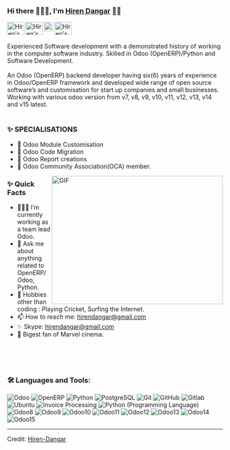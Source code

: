 ### Hi there 🙋🏻‍♂️, I'm [Hiren Dangar](https://github.com/aman-atg) 👨‍💻

<a href="https://www.linkedin.com/in/hirendangar/" target="_blank">
  <img align="left" src="https://raw.githubusercontent.com/rahuldkjain/github-profile-readme-generator/master/src/images/icons/Social/linked-in-alt.svg" alt="Hiren's Linkedin" height="30" width="40" />
</a>

<a href="https://twitter.com/hirendangar13" target="_blank">
  <img align="left" src="https://raw.githubusercontent.com/rahuldkjain/github-profile-readme-generator/master/src/images/icons/Social/twitter.svg" alt="Hiren's Twitter" height="30" width="40" />
</a>

<a href="mailto:hirendangar@gmail.com" target="_blank">
  <img align="left" alt="Hiren's Email" width="22px" src="https://cdn.jsdelivr.net/npm/simple-icons@v3/icons/gmail.svg" />
</a>

<a href="https://join.skype.com/invite/fSvHdKwwejgq" target="_blank">
  <img align="left" src="https://raw.githubusercontent.com/rahuldkjain/github-profile-readme-generator/master/src/images/icons/Social/skype.svg" alt="Hiren's Skype" height="30" width="40" />
</a>


<br />

<br/>
<p>
Experienced Software development with a demonstrated history of working in the computer software industry. Skilled in Odoo (OpenERP)/Python and Software Development.
<br/>
<br/>
An Odoo (OpenERP) backend developer having six(6) years of experience in Odoo/OpenERP framework and developed wide range of open source software’s and customisation for start up companies and small businesses. Working with various odoo version from v7, v8, v9, v10, v11, v12, v13, v14 and v15 latest.
<br/><br/>
  
### ✨ **SPECIALISATIONS**
- 💚 Odoo Module Customisation 
- 💚 Odoo Code Migration
- 💚 Odoo Report creations
- 💚 Odoo Community Association(OCA) member.
</p>


  <img align="right" alt="GIF" src="https://i.ibb.co/LpgdFKH/tumblr-7ad60f869aa246feb25c825e3ff79cd6-b69f9301-540.webp" width="400" height="300"/>
  
### ✨ Quick Facts

- 👨🏽‍💻 I’m currently working as a team lead Odoo.
- 💬 Ask me about anything related to OpenERP/Odoo, Python.
- 🎿 Hobbies other than coding : Playing Cricket, Surfing the Internet.
- 📫 How to reach me: hirendangar@gmail.com
- ✨ Skype: hirendangar@gmail.com
- 🎋 Bigest fan of Marvel cinema.

<br/>
<br/>
<br/>

### 🛠️ Languages and Tools:

![Odoo](https://img.shields.io/badge/Odoo-Odoo%3A%20Open%20Source%20ERP%20and%20CRM-pink)
![OpenERP](https://img.shields.io/badge/-OpenERP-pink&logo=odoo)
![Python](https://img.shields.io/badge/-Python-black)
![PostgreSQL](https://img.shields.io/badge/-%20PostgreSQL-blue)
![Git](https://img.shields.io/badge/-Git-black?style=flat-square&logo=git)
![GitHub](https://img.shields.io/badge/-GitHub-black?style=flat-square&logo=github)
![Gitlab](https://img.shields.io/badge/-Gitlab-black?style=flat-square&logo=gitlab)
![Ubuntu](https://img.shields.io/badge/-Ubuntu-black?style=flat-square&logo=ubuntu)
![Invoice Processing](https://img.shields.io/badge/-%20Invoice%20Processing-orange)
![Python (Programming Language)](https://img.shields.io/badge/-Python%20(Programming%20Language)-yellowgreen)
![Odoo8](https://img.shields.io/badge/-Odoo8-pink)
![Odoo9](https://img.shields.io/badge/-Odoo9-pink)
![Odoo10](https://img.shields.io/badge/-Odoo10-pink)
![Odoo11](https://img.shields.io/badge/-Odoo11-pink)
![Odoo12](https://img.shields.io/badge/-Odoo12-pink)
![Odoo13](https://img.shields.io/badge/-Odoo13-pink)
![Odoo14](https://img.shields.io/badge/-Odoo14-pink)
![Odoo15](https://img.shields.io/badge/-Odoo15-pink)

----
Credit: [Hiren-Dangar](https://github.com/HirenDangar)
